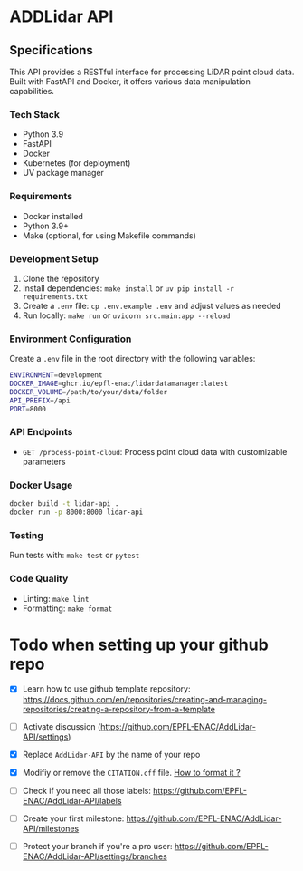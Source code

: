 # ADDLidar API

## Specifications
This API provides a RESTful interface for processing LiDAR point cloud data. Built with FastAPI and Docker, it offers various data manipulation capabilities.

### Tech Stack
- Python 3.9
- FastAPI
- Docker
- Kubernetes (for deployment)
- UV package manager

### Requirements
- Docker installed
- Python 3.9+
- Make (optional, for using Makefile commands)

### Development Setup
1. Clone the repository
2. Install dependencies: `make install` or `uv pip install -r requirements.txt`
3. Create a `.env` file: `cp .env.example .env` and adjust values as needed
4. Run locally: `make run` or `uvicorn src.main:app --reload`

### Environment Configuration
Create a `.env` file in the root directory with the following variables:
```bash
ENVIRONMENT=development
DOCKER_IMAGE=ghcr.io/epfl-enac/lidardatamanager:latest
DOCKER_VOLUME=/path/to/your/data/folder
API_PREFIX=/api
PORT=8000
```

### API Endpoints
- `GET /process-point-cloud`: Process point cloud data with customizable parameters

### Docker Usage
```bash
docker build -t lidar-api .
docker run -p 8000:8000 lidar-api
```

### Testing
Run tests with: `make test` or `pytest`

### Code Quality
- Linting: `make lint`
- Formatting: `make format`


# Todo when setting up your github repo

- [x] Learn how to use github template repository: https://docs.github.com/en/repositories/creating-and-managing-repositories/creating-a-repository-from-a-template
- [ ] Activate discussion (https://github.com/EPFL-ENAC/AddLidar-API/settings)
- [x] Replace `AddLidar-API` by the name of your repo
- [x] Modifiy or remove the `CITATION.cff` file. [How to format it ?](https://docs.github.com/en/repositories/managing-your-repositorys-settings-and-features/customizing-your-repository/about-citation-files) 
- [ ] Check if you need all those labels: https://github.com/EPFL-ENAC/AddLidar-API/labels
- [ ] Create your first milestone: https://github.com/EPFL-ENAC/AddLidar-API/milestones
- [ ] Protect your branch if you're a pro user: https://github.com/EPFL-ENAC/AddLidar-API/settings/branches


